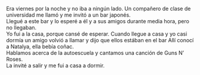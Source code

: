 Era viernes por la noche y no iba a ningún lado.
Un compañero de clase de universidad me llamó y me invitó a un bar japonés.   
Llegué a este bar y lo esperé a él y a sus amigos durante media hora, pero no llegaban.  
Yo fui a la casa, porque cansé de esperar.
Cuando llegue a casa y yo casi dormía un amigo volvió a llamar y dijo que ellos estában en el bar
Allí conocí a Natalya, ella bebía coñac.  
Hablamos acerca de la autoescuela y cantamos una canción de Guns N’ Roses.  
La invité a salir y me fui a casa a dormir.